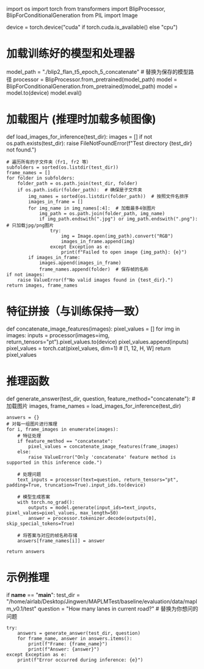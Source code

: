 import os
import torch
from transformers import BlipProcessor, BlipForConditionalGeneration
from PIL import Image

device = torch.device("cuda" if torch.cuda.is_available() else "cpu")

# 加载训练好的模型和处理器
model_path = "./blip2_flan_t5_epoch_5_concatenate"  # 替换为保存的模型路径
processor = BlipProcessor.from_pretrained(model_path)
model = BlipForConditionalGeneration.from_pretrained(model_path)
model = model.to(device)
model.eval()

# 加载图片 (推理时加载多帧图像)
def load_images_for_inference(test_dir):
    images = []
    if not os.path.exists(test_dir):
        raise FileNotFoundError(f"Test directory {test_dir} not found.")
    
    # 遍历所有的子文件夹（fr1, fr2 等）
    subfolders = sorted(os.listdir(test_dir))
    frame_names = []
    for folder in subfolders:
        folder_path = os.path.join(test_dir, folder)
        if os.path.isdir(folder_path):  # 确保是子文件夹
            img_names = sorted(os.listdir(folder_path))  # 按照文件名排序
            images_in_frame = []
            for img_name in img_names[:4]:  # 加载最多4张图片
                img_path = os.path.join(folder_path, img_name)
                if img_path.endswith(".jpg") or img_path.endswith(".png"):  # 只加载jpg/png图片
                    try:
                        img = Image.open(img_path).convert("RGB")
                        images_in_frame.append(img)
                    except Exception as e:
                        print(f"Failed to open image {img_path}: {e}")
            if images_in_frame:
                images.append(images_in_frame)
                frame_names.append(folder)  # 保存帧的名称
    if not images:
        raise ValueError(f"No valid images found in {test_dir}.")
    return images, frame_names

# 特征拼接（与训练保持一致）
def concatenate_image_features(images):
    pixel_values = []
    for img in images:
        inputs = processor(images=img, return_tensors="pt").pixel_values.to(device)
        pixel_values.append(inputs)
    pixel_values = torch.cat(pixel_values, dim=1)  # [1, 12, H, W]
    return pixel_values

# 推理函数
def generate_answer(test_dir, question, feature_method="concatenate"):
    # 加载图片
    images, frame_names = load_images_for_inference(test_dir)

    answers = {}
    # 对每一组图片进行推理
    for i, frame_images in enumerate(images):
        # 特征处理
        if feature_method == "concatenate":
            pixel_values = concatenate_image_features(frame_images)
        else:
            raise ValueError("Only 'concatenate' feature method is supported in this inference code.")

        # 处理问题
        text_inputs = processor(text=question, return_tensors="pt", padding=True, truncation=True).input_ids.to(device)

        # 模型生成答案
        with torch.no_grad():
            outputs = model.generate(input_ids=text_inputs, pixel_values=pixel_values, max_length=50)
            answer = processor.tokenizer.decode(outputs[0], skip_special_tokens=True)

        # 将答案与对应的帧名称存储
        answers[frame_names[i]] = answer

    return answers

# 示例推理
if __name__ == "__main__":
    test_dir = "/home/airlab/Desktop/Jingwen/MAPLMTest/baseline/evaluation/data/maplm_v0.1/test"
    question = "How many lanes in current road?"  # 替换为你想问的问题

    try:
        answers = generate_answer(test_dir, question)
        for frame_name, answer in answers.items():
            print(f"Frame: {frame_name}")
            print(f"Answer: {answer}")
    except Exception as e:
        print(f"Error occurred during inference: {e}")
